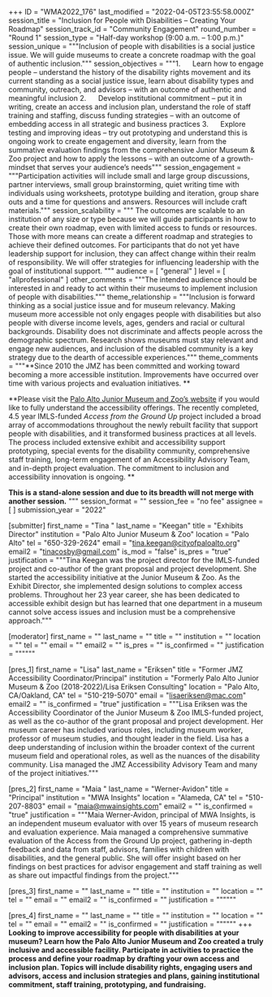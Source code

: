 +++
ID = "WMA2022_176"
last_modified = "2022-04-05T23:55:58.000Z"
session_title = "Inclusion for People with Disabilities – Creating Your Roadmap"
session_track_id = "Community Engagement"
round_number = "Round 1"
session_type = "Half-day workshop (9:00 a.m. – 1:00 p.m.)"
session_unique = """Inclusion of people with disabilities is a social justice issue. We will guide museums to create a concrete roadmap with the goal of authentic inclusion."""
session_objectives = """1.      Learn how to engage people – understand the history of the disability rights movement and its current standing as a social justice issue, learn about disability types and community, outreach, and advisors – with an outcome of authentic and meaningful inclusion
2.      Develop institutional commitment – put it in writing, create an access and inclusion plan, understand the role of staff training and staffing, discuss funding strategies – with an outcome of embedding access in all strategic and business practices
3.      Explore testing and improving ideas – try out prototyping and understand this is ongoing work to create engagement and diversity, learn from the summative evaluation findings from the comprehensive Junior Museum & Zoo project and how to apply the lessons – with an outcome of a growth-mindset that serves your audience’s needs"""
session_engagement = """Participation activities will include small and large group discussions, partner interviews, small group brainstorming, quiet writing time with individuals using worksheets, prototype building and iteration, group share outs and a time for questions and answers. Resources will include craft materials."""
session_scalability = """ The outcomes are scalable to an institution of any size or type because we will guide participants in how to create their own roadmap, even with limited access to funds or resources. Those with more means can create a different roadmap and strategies to achieve their defined outcomes. For participants that do not yet have leadership support for inclusion, they can affect change within their realm of responsibility. We will offer strategies for influencing leadership with the goal of institutional support.
"""
audience = [ "general" ]
level = [ "allprofessional" ]
other_comments = """The intended audience should be interested in and ready to act within their museums to implement inclusion of people with disabilities."""
theme_relationship = """Inclusion is forward thinking as a social justice issue and for museum relevancy. Making museum more accessible not only engages people with disabilities but also people with diverse income levels, ages, genders and racial or cultural backgrounds. Disability does not discriminate and affects people across the demographic spectrum. Research shows museums must stay relevant and engage new audiences, and inclusion of the disabled community is a key strategy due to the dearth of accessible experiences."""
theme_comments = """**Since 2010 the JMZ has been committed and working toward becoming a more accessible institution. Improvements have occurred over time with various projects and evaluation initiatives. **

**Please visit the [Palo Alto Junior Museum and Zoo’s website](mailto:https://www.paloaltozoo.org/Visit/Accessibility#https://www.paloaltozoo.org/Visit/Accessibility) if you would like to fully understand the accessibility offerings. The recently completed, 4.5 year IMLS-funded _Access from the Ground Up_ project included a broad array of accommodations throughout the newly rebuilt facility that support people with disabilities, and it transformed business practices at all levels. The process included extensive exhibit and accessibility support prototyping, special events for the disability community, comprehensive staff training, long-term engagement of an Accessibility Advisory Team, and in-depth project evaluation. The commitment to inclusion and accessibility innovation is ongoing. **

**This is a stand-alone session and due to its breadth will not merge with another session.**
"""
session_format = ""
session_fee = "no fee"
assignee = [  ]
submission_year = "2022"

[submitter]
first_name = "Tina "
last_name = "Keegan"
title = "Exhibits Director"
institution = "Palo Alto Junior Museum & Zoo"
location = "Palo Alto"
tel = "650-329-2624"
email = "tina.keegan@cityofpaloalto.org"
email2 = "tinacosby@gmail.com"
is_mod = "false"
is_pres = "true"
justification = """Tina Keegan was the project director for the IMLS-funded project and co-author of the grant proposal and project development. She started the accessibility initiative at the Junior Museum & Zoo. As the Exhibit Director, she implemented design solutions to complex access problems. Throughout her 23 year career, she has been dedicated to accessible exhibit design but has learned that one department in a museum cannot solve access issues and inclusion must be a comprehensive approach."""

[moderator]
first_name = ""
last_name = ""
title = ""
institution = ""
location = ""
tel = ""
email = ""
email2 = ""
is_pres = ""
is_confirmed = ""
justification = """"""

[pres_1]
first_name = "Lisa"
last_name = "Eriksen"
title = "Former JMZ Accessibility Coordinator/Principal"
institution = "Formerly Palo Alto Junior Museum & Zoo (2018-2022)/Lisa Eriksen Consulting"
location = "Palo Alto, CA/Oakland, CA"
tel = "510-219-5070"
email = "lisaeriksen@mac.com"
email2 = ""
is_confirmed = "true"
justification = """Lisa Eriksen was the Accessibility Coordinator of the Junior Museum & Zoo IMLS-funded project, as well as the co-author of the grant proposal and project development. Her museum career has included various roles, including museum worker, professor of museum studies, and thought leader in the field. Lisa has a deep understanding of inclusion within the broader context of the current museum field and operational roles, as well as the nuances of the disability community. Lisa managed the JMZ Accessibility Advisory Team and many of the project initiatives."""

[pres_2]
first_name = "Maia "
last_name = "Werner-Avidon"
title = "Principal"
institution = "MWA Insights"
location = "Alameda, CA"
tel = "510-207-8803"
email = "maia@mwainsights.com"
email2 = ""
is_confirmed = "true"
justification = """Maia Werner-Avidon, principal of MWA Insights, is an independent museum evaluator with over 15 years of museum research and evaluation experience. Maia managed a comprehensive summative evaluation of the Access from the Ground Up project, gathering in-depth feedback and data from staff, advisors, families with children with disabilities, and the general public. She will offer insight based on her findings on best practices for advisor engagement and staff training as well as share out impactful findings from the project."""

[pres_3]
first_name = ""
last_name = ""
title = ""
institution = ""
location = ""
tel = ""
email = ""
email2 = ""
is_confirmed = ""
justification = """"""

[pres_4]
first_name = ""
last_name = ""
title = ""
institution = ""
location = ""
tel = ""
email = ""
email2 = ""
is_confirmed = ""
justification = """"""
+++
**Looking to improve accessibility for people with disabilities at your museum? Learn how the Palo Alto Junior Museum and Zoo created a truly inclusive and accessible facility. Participate in activities to practice the process and define your roadmap by drafting your own access and inclusion plan. Topics will include disability rights, engaging users and advisors, access and inclusion strategies and plans, gaining institutional commitment, staff training, prototyping, and fundraising.**
